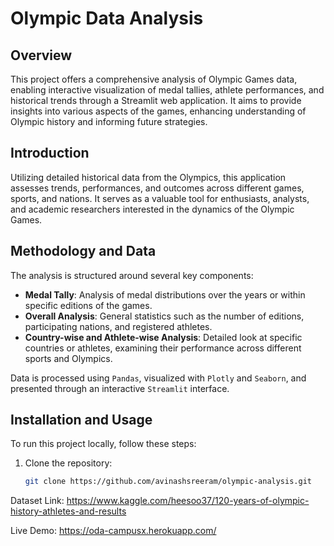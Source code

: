 # Olympic Data Analysis

## Overview
This project offers a comprehensive analysis of Olympic Games data, enabling interactive visualization of medal tallies, athlete performances, and historical trends through a Streamlit web application. It aims to provide insights into various aspects of the games, enhancing understanding of Olympic history and informing future strategies.

## Introduction
Utilizing detailed historical data from the Olympics, this application assesses trends, performances, and outcomes across different games, sports, and nations. It serves as a valuable tool for enthusiasts, analysts, and academic researchers interested in the dynamics of the Olympic Games.

## Methodology and Data
The analysis is structured around several key components:
- **Medal Tally**: Analysis of medal distributions over the years or within specific editions of the games.
- **Overall Analysis**: General statistics such as the number of editions, participating nations, and registered athletes.
- **Country-wise and Athlete-wise Analysis**: Detailed look at specific countries or athletes, examining their performance across different sports and Olympics.

Data is processed using `Pandas`, visualized with `Plotly` and `Seaborn`, and presented through an interactive `Streamlit` interface.

## Installation and Usage
To run this project locally, follow these steps:
1. Clone the repository:
   ```bash
   git clone https://github.com/avinashsreeram/olympic-analysis.git


Dataset Link: https://www.kaggle.com/heesoo37/120-years-of-olympic-history-athletes-and-results

Live Demo: https://oda-campusx.herokuapp.com/

